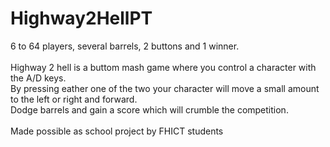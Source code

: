 # Highway2HellPT
6 to 64 players, several barrels, 2 buttons and 1 winner.<br><br>
Highway 2 hell is a buttom mash game where you control a character with the A/D keys.<br>
By pressing eather one of the two your character will move a small amount to the left or right and forward.<br>
Dodge barrels and gain a score which will crumble the competition.<br><br>
Made possible as school project by FHICT students
